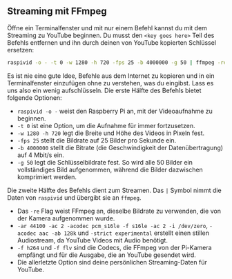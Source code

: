 ## Streaming mit FFmpeg

Öffne ein Terminalfenster und mit nur einem Befehl kannst du mit dem Streaming zu YouTube beginnen. Du musst den `<key goes here>` Teil des Befehls entfernen und ihn durch deinen von YouTube kopierten Schlüssel ersetzen:

``` bash
raspivid -o - -t 0 -w 1280 -h 720 -fps 25 -b 4000000 -g 50 | ffmpeg -re -ar 44100 -ac 2 -acodec pcm_s16le -f s16le -ac 2 -i /dev/zero -f h264 -i - -vcodec copy -acodec aac -ab 128k -g 50 -strict experimental -f flv rtmp://a.rtmp.youtube.com/live2/<key goes here>
```

Es ist nie eine gute Idee, Befehle aus dem Internet zu kopieren und in ein Terminalfenster einzufügen ohne zu verstehen, was du eingibst. Lass es uns also ein wenig aufschlüsseln. Die erste Hälfte des Befehls bietet folgende Optionen:

- `raspivid -o -` weist den Raspberry Pi an, mit der Videoaufnahme zu beginnen.
- `-t 0` ist eine Option, um die Aufnahme für immer fortzusetzen.
- `-w 1280 -h 720` legt die Breite und Höhe des Videos in Pixeln fest.
- `-fps 25` stellt die Bildrate auf 25 Bilder pro Sekunde ein.
- `-b 4000000` stellt die Bitrate (die Geschwindigkeit der Datenübertragung) auf 4 Mbit/s ein.
- `-g 50` legt die Schlüsselbildrate fest. So wird alle 50 Bilder ein vollständiges Bild aufgenommen, während die Bilder dazwischen komprimiert werden.

Die zweite Hälfte des Befehls dient zum Streamen. Das `|` Symbol nimmt die Daten von `raspivid` und übergibt sie an `ffmpeg`.

- Das `-re` Flag weist FFmpeg an, dieselbe Bildrate zu verwenden, die von der Kamera aufgenommen wurde.
- `-ar 44100 -ac 2 -acodec pcm_s16le -f s16le -ac 2 -i /dev/zero`, `-acodec aac -ab 128k` und `-strict experimental` erstellt einen stillen Audiostream, da YouTube Videos mit Audio benötigt.
- `-f h264` und `-f flv` sind die Codecs, die FFmpeg von der Pi-Kamera empfängt und für die Ausgabe, die an YouTube gesendet wird.
- Die allerletzte Option sind deine persönlichen Streaming-Daten für YouTube.

